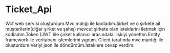 # Ticket_Api
Wcf web servisi oluşturdum.Mvc matığı ile kodladım.Şirket ve o şirkete ait müşterilerin(diğer
şirket ve şahış) mevcut şirkete olan isteklerini iletmek için kodladım.Token (JWT )ile şirket
kullanıcı arasındaki ilişkiyi yönettim.Entity framework ile veritabanı işlemlerimi yaptım.
Client tarafında mvc mantığı ile oluşturdum.Veriyi json ile döndürdüm.İsteklere cevap
verdim.
